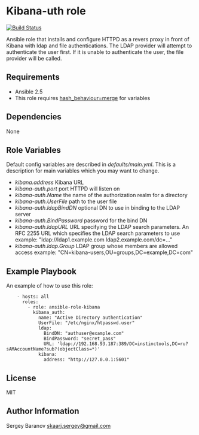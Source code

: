 Kibana-uth role
=========
[![Build Status](https://api.travis-ci.org/skarj/ansible-role-kibana-auth.svg?branch=master)](https://travis-ci.org/skarj/ansible-role-kibana-auth)

Ansible role that installs and configure HTTPD as a revers proxy in front of Kibana
with ldap and file authentications. The LDAP provider will attempt to authenticate the user first.
If it is unable to authenticate the user, the file provider will be called.


Requirements
------------

* Ansible 2.5
* This role requires [hash_behaviour=merge](http://docs.ansible.com/ansible/latest/reference_appendices/config.html#default-hash-behaviour) for variables


Dependencies
------------

None


Role Variables
--------------

Default config variables are described in *defaults/main.yml*.
This is a description for main variables which you may want to change.

  * _kibana.address_ Kibana URL
  * _kibana-auth.port_ port HTTPD will listen on
  * _kibana-auth.Name_ the name of the authorization realm for a directory
  * _kibana-auth.UserFile_ path to the user file
  * _kibana-auth.ldapBindDN_ optional DN to use in binding to the LDAP server
  * _kibana-auth.BindPassword_ password for the bind DN
  * _kibana-auth.ldapURL_ URL specifying the LDAP search parameters. An RFC 2255 URL which specifies the LDAP search parameters to use
     example: "ldap://ldap1.example.com ldap2.example.com/dc=..."
  * _kibana-auth.ldap.Group_ LDAP group whose members are allowed access
     example: "CN=kibana-users,OU=groups,DC=example,DC=com"


Example Playbook
----------------

An example of how to use this role:

        - hosts: all
          roles:
            - role: ansible-role-kibana
              kibana_auth:
                name: "Active Directory authentication"
                UserFile: "/etc/nginx/htpasswd.user"
                ldap:
                  BindDN: "authuser@example.com"
                  BindPassword: "secret_pass"
                  URL: 'ldap://192.168.93.187:389/DC=instinctools,DC=ru?sAMAccountName?sub?(objectClass=*)'
                kibana:
                  address: "http://127.0.0.1:5601"

License
-------

MIT


Author Information
------------------

Sergey Baranov <skaarj.sergey@gmail.com>
